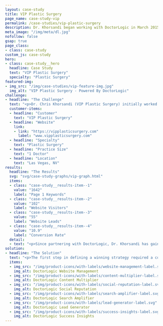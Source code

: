 ```yaml
---
layout: case-study
title: VIP Plastic Surgery
page_name: case-study-vip
permalink: /case-studies/vip-plastic-surgery
description: Dr. Khorsandi began working with DoctorLogic in March 2015 with the objective of building an SEO strategy that would amplify his offline experience into online authority, increase overall traffic, and win new patients from search.
meta_image: "/img/meta/dl.jpg"
nofollow: false
gsap: true
page_class:
- class: case-study
custom_js: case-study
hero:
- class: case-study__hero
  headline: Case Study
  text: "VIP Plastic Surgery"
  specialty: "Plastic Surgery"
featured-img:
- img_src: "/img/case-studies/vip-feature-img.jpg"
  img_alt: "VIP Plastic Surgery - Powered By DoctorLogic"
challenge:
- headline: "The Challenge" 
  text: "<p>Dr. Chris Khorsandi (VIP Plastic Surgery) initially worked with several vendors, who were costly and unable to fulfill their promises of attracting patient leads through website traffic. These vendors were promising results, but offering nothing due to their limited healthcare marketing experience. As a premiere plastic surgery practice in Las Vegas, Dr. Khorsandi did not feel his online presence accurately reflected his offline reputation, especially in one of the nation’s most competitive markets for plastic surgeons. Dr. Khorsandi began working with DoctorLogic in March 2015 with the objective of building an SEO strategy that would amplify his offline experience into online authority, increase overall traffic, and win new patients from search.</p>"
  customer-items:
  - headline: "Customer"
    text: "VIP Plastic Surgery"
  - headline: "Website"
    link:
    - link: "https://vipplasticsurgery.com"
      label: "www.vipplasticsurgery.com"
  - headline: "Specialty"
    text: "Plastic Surgery"
  - headline: "Practice Size"
    text: "1 Doctor"
  - headline: "Location"
    text: "Las Vegas, NV"
results:
  headline: "The Results"
  svg: "svg/case-study-graphs/vip-graph.html"
  items:
  - class: "case-study__results-item--1"
    value: "1642"
    label: "Page 1 Keywords"
  - class: "case-study__results-item--2"
    value: "102"
    label: "Website Visitors"
  - class: "case-study__results-item--3"
    value: "55"
    label: "Website Leads"
  - class: "case-study__results-item--4"
    value: "10.9"
    label: "Conversion Rate"
  detail:
  - text: "<p>Since partnering with DoctorLogic, Dr. Khorsandi has gained a competitive advantage in his market. VIP Plastic Surgery saw a growth in Page 1 keywords by 1,642%, resulting in an increase in website visits by 102%, a 55% increase in website leads, and a 10% lead-to-patient conversion rate. In addition to keyword ranking, the Before and After Photo Gallery brings in 67% of all page view traffic, with 34% leads coming strictly from the gallery page.</p><p>With DoctorLogic, VIP Plastic Surgery is leveraging technology to increase efficiency and track lead conversions that turn visitors into patients, leading to exponential growth.</p>"
solution:
- headline: "The Solution"
  text: "<p>The first step in defining a winning strategy required a comprehensive discussion with Dr. Khorsandi and his team. The competitive Las Vegas market was flooded with hundreds of other surgeons lobbying for the same goals and rankings, so our strategy needed to have a very targeted approach. We put together a strategy based on a comprehensive technical SEO audit and competitive research.</p><p>In order to implement the strategy, we created and designed a modern website that reflected the VIP Plastic Surgery brand and business model. With DoctorLogic’s proven technology and expert content writers, we created a new website specially designed to showcase the great work and reviews using DoctorLogic’s Before and After Galleries and Reputation Management solution. The website was also crafted to serve as the foundation of our SEO strategy. It includes more relevant keywords, is responsive to all devices, and easy to navigate.</p>"
  items:
  - img_src: "/img/product-icons/with-labels/website-management-label.svg"
    img_alt: DoctorLogic Website Management
  - img_src: "/img/product-icons/with-labels/content-multiplier-label.svg"
    img_alt: DoctorLogic Content Multiplier
  - img_src: "/img/product-icons/with-labels/social-reputation-label.svg"
    img_alt: DoctorLogic Social Reputation
  - img_src: "/img/product-icons/with-labels/search-amplifier-label.svg"
    img_alt: DoctorLogic Search Amplifier
  - img_src: "/img/product-icons/with-labels/lead-generator-label.svg"
    img_alt: DoctorLogic Lead Generator
  - img_src: "/img/product-icons/with-labels/success-insights-label.svg"
    img_alt: DoctorLogic Success Insights
---
```





